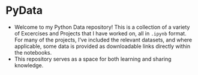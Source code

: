 # PyData
- Welcome to my Python Data repository! This is a collection of a variety of Excercises and Projects that I have worked on, all in   `.ipynb` format. For many of the projects, I’ve included the relevant datasets, and where applicable, some data is provided as downloadable links directly within the notebooks.
- This repository serves as a space for both learning and sharing knowledge.
